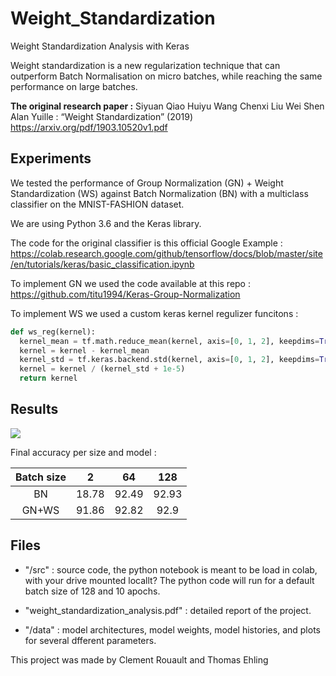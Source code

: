 # Weight_Standardization
Weight Standardization Analysis with Keras

Weight standardization is a new regularization technique that can outperform Batch Normalisation on micro batches, while reaching the same performance on large batches.

**The original research paper :**
  Siyuan Qiao Huiyu Wang Chenxi Liu Wei Shen Alan Yuille : “Weight Standardization” (2019)
  https://arxiv.org/pdf/1903.10520v1.pdf

## Experiments

We tested the performance of Group Normalization (GN) + Weight Standardization (WS) against Batch Normalization (BN) with a multiclass classifier on the MNIST-FASHION dataset.

We are using Python 3.6 and the Keras library.

The code for the original classifier is this official Google Example :
https://colab.research.google.com/github/tensorflow/docs/blob/master/site/en/tutorials/keras/basic_classification.ipynb

To implement GN we used the code available at this repo :
https://github.com/titu1994/Keras-Group-Normalization

To implement WS we used a custom keras kernel regulizer funcitons :

```python
def ws_reg(kernel):
  kernel_mean = tf.math.reduce_mean(kernel, axis=[0, 1, 2], keepdims=True, name='kernel_mean')
  kernel = kernel - kernel_mean
  kernel_std = tf.keras.backend.std(kernel, axis=[0, 1, 2], keepdims=True)
  kernel = kernel / (kernel_std + 1e-5)
  return kernel
```

## Results

<img src=https://imgur.com/H3NZnWi.png />

Final accuracy per size and model :

Batch size | 2 | 64 | 128
:-:|:--:|:--:|:--:
BN | 18.78 | 92.49 | 92.93
GN+WS | 91.86 | 92.82 | 92.9

## Files

- "/src" : source code, the python notebook is meant to be load in colab, with your drive mounted locallt?
The python code will run for a default batch size of 128 and 10 apochs.

- "weight_standardization_analysis.pdf" : detailed report of the project.

- "/data" : model architectures, model weights, model histories, and plots for several dfferent parameters.


This project was made by Clement Rouault and Thomas Ehling
